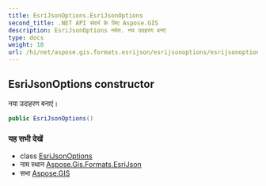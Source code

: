 ```yaml
---
title: EsriJsonOptions.EsriJsonOptions
second_title: .NET API संदर्भ के लिए Aspose.GIS
description: EsriJsonOptions नर्मत. नय उदहरण बनएं
type: docs
weight: 10
url: /hi/net/aspose.gis.formats.esrijson/esrijsonoptions/esrijsonoptions/
---
```

## EsriJsonOptions constructor

नया उदाहरण बनाएं।

```csharp
public EsriJsonOptions()
```

### यह सभी देखें

* class [EsriJsonOptions](../)
* नाम स्थान [Aspose.Gis.Formats.EsriJson](../../esrijsonoptions/)
* सभा [Aspose.GIS](../../../)


